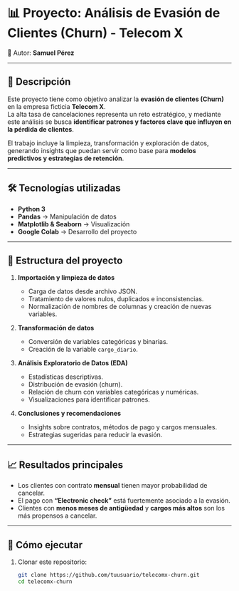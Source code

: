 # 📊 Proyecto: Análisis de Evasión de Clientes (Churn) - Telecom X

👤 Autor: **Samuel Pérez**

---

## 🚀 Descripción

Este proyecto tiene como objetivo analizar la **evasión de clientes (Churn)** en la empresa ficticia **Telecom X**.  
La alta tasa de cancelaciones representa un reto estratégico, y mediante este análisis se busca **identificar patrones y factores clave que influyen en la pérdida de clientes**.

El trabajo incluye la limpieza, transformación y exploración de datos, generando insights que puedan servir como base para **modelos predictivos y estrategias de retención**.

---

## 🛠️ Tecnologías utilizadas

- **Python 3**
- **Pandas** → Manipulación de datos  
- **Matplotlib & Seaborn** → Visualización  
- **Google Colab** → Desarrollo del proyecto  

---

## 📌 Estructura del proyecto

1. **Importación y limpieza de datos**
   - Carga de datos desde archivo JSON.
   - Tratamiento de valores nulos, duplicados e inconsistencias.
   - Normalización de nombres de columnas y creación de nuevas variables.

2. **Transformación de datos**
   - Conversión de variables categóricas y binarias.
   - Creación de la variable `cargo_diario`.

3. **Análisis Exploratorio de Datos (EDA)**
   - Estadísticas descriptivas.
   - Distribución de evasión (churn).
   - Relación de churn con variables categóricas y numéricas.
   - Visualizaciones para identificar patrones.

4. **Conclusiones y recomendaciones**
   - Insights sobre contratos, métodos de pago y cargos mensuales.
   - Estrategias sugeridas para reducir la evasión.

---

## 📈 Resultados principales

- Los clientes con contrato **mensual** tienen mayor probabilidad de cancelar.  
- El pago con **“Electronic check”** está fuertemente asociado a la evasión.  
- Clientes con **menos meses de antigüedad** y **cargos más altos** son los más propensos a cancelar.  

---

## 📎 Cómo ejecutar

1. Clonar este repositorio:
   ```bash
   git clone https://github.com/tuusuario/telecomx-churn.git
   cd telecomx-churn
